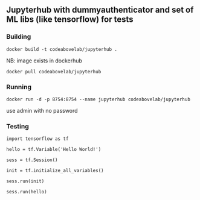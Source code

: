 ## Jupyterhub with dummyauthenticator and set of ML libs (like tensorflow) for tests


### Building
`
docker build -t codeabovelab/jupyterhub .
`

NB: image exists in dockerhub

`
docker pull codeabovelab/jupyterhub
`
### Running
`
docker run -d -p 8754:8754 --name jupyterhub codeabovelab/jupyterhub
`

use admin with no password 

### Testing

```
import tensorflow as tf

hello = tf.Variable('Hello World!')

sess = tf.Session()

init = tf.initialize_all_variables()

sess.run(init)

sess.run(hello)
```
